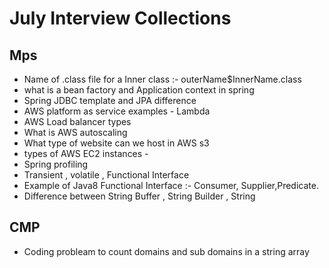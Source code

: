# July Interview Collections

## Mps
- Name of .class file for a Inner class :- outerName$InnerName.class
- what is a bean factory and Application context  in spring
- Spring JDBC template and JPA difference
- AWS platform as service examples - Lambda
- AWS Load balancer types
- What is AWS autoscaling
- What type of website can we host in AWS s3
- types of AWS EC2 instances - 
- Spring profiling
- Transient , volatile , Functional Interface 
- Example of Java8 Functional Interface :- Consumer, Supplier,Predicate.
- Difference between String Buffer , String Builder , String

## CMP
- Coding probleam to count domains and sub domains in a string array




